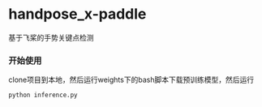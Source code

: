 # handpose_x-paddle
基于飞桨的手势关键点检测

### 开始使用

clone项目到本地，然后运行weights下的bash脚本下载预训练模型，然后运行

```python
python inference.py
```

